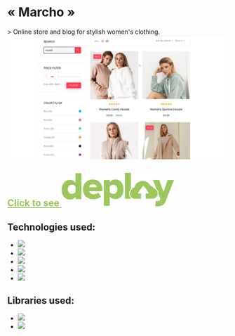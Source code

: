 ﻿<h1>« Marcho »</h1>
> Online store and blog for stylish women's clothing.
<a href="https://github.com/alienat3d/icons-for-github/blob/dev/screenshots/marcho.jpg" target="_blank">
  <img src="https://github.com/alienat3d/icons-for-github/blob/dev/screenshots/marcho-small.jpg" align="center" />
</a>

##  <a href="https://alienat3d.github.io/marcho/" target="_blank" style="color: #9BC75D;">Click to see <img src="https://github.com/alienat3d/icons-for-github/blob/dev/deploy.svg" /></a>

## Technologies used:
* <img src="https://img.shields.io/badge/HTML5-slategray?logo=html5" />
* <img src="https://img.shields.io/badge/CSS3-slategray?logo=css3" />
* <img src="https://img.shields.io/badge/JavaScript-slategray?logo=javascript" />
* <img src="https://img.shields.io/badge/jQuery-slategray?logo=jquery" />
* <img src="https://img.shields.io/badge/Gulp-slategray?logo=gulp" />

## Libraries used:

* <a href="https://www.npmjs.com/package/gulp-nunjucks-render" target="_blank"><img src="https://img.shields.io/badge/Nunjucks-slategray?logo=nunjucks" /></a>
* <a href="https://www.npmjs.com/package/gulp-nunjucks-render" target="_blank"><img src="https://img.shields.io/badge/Nunjucks-slategray?logo=nunjucks" /></a>